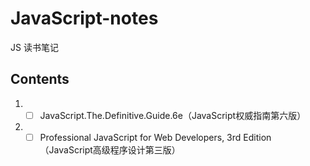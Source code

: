 # JavaScript-notes
JS 读书笔记

## Contents  
1. - [ ]  JavaScript.The.Definitive.Guide.6e（JavaScript权威指南第六版）  
2. - [ ]  Professional JavaScript for Web Developers, 3rd Edition （JavaScript高级程序设计第三版） 
